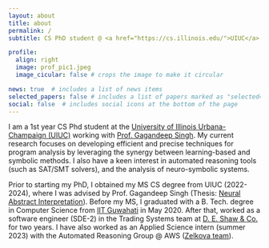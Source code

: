 ```yaml
---
layout: about
title: about
permalink: /
subtitle: CS PhD student @ <a href="https://cs.illinois.edu/">UIUC</a>

profile:
  align: right
  image: prof_pic1.jpeg
  image_cicular: false # crops the image to make it circular

news: true  # includes a list of news items
selected_papers: false # includes a list of papers marked as "selected={true}"
social: false  # includes social icons at the bottom of the page
---
```


I am a 1st year CS Phd student at the [University of Illinois Urbana-Champaign (UIUC)](https://siebelschool.illinois.edu/) working with [Prof. Gagandeep Singh](https://ggndpsngh.github.io/). My current research focuses on developing efficient and precise techniques for program analysis by leveraging the synergy between learning-based and symbolic methods. I  also have a keen interest in automated reasoning tools (such as SAT/SMT solvers), and the analysis of neuro-symbolic systems.

Prior to starting my PhD, I obtained my MS CS degree from UIUC (2022-2024), where I was advised by Prof. Gagandeep Singh (Thesis: [Neural Abstract Interpretation](https://www.ideals.illinois.edu/items/131524)). Before my MS, I graduated with a B. Tech. degree in Computer Science from <a href="https://www.iitg.ac.in/">IIT Guwahati</a> in May 2020. After that, worked as a software engineer (SDE-2) in the Trading Systems team at <a href="https://www.deshawindia.com/">D. E. Shaw & Co.</a> for two years. I have also worked as an Applied Science intern (summer 2023) with the Automated Reasoning Group @ AWS ([Zelkova team](https://www.amazon.science/blog/a-billion-smt-queries-a-day#:~:text=invited%20paper.-,Zelkova,-At%20Amazon%2C%20we)).